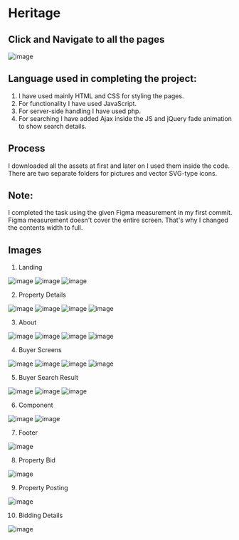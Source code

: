 # Heritage
## Click and Navigate to all the pages

![image](https://github.com/user-attachments/assets/09d9d3ac-3013-4764-9fc6-c2a7b645dc72)

## Language used in completing the project:

1. I have used mainly HTML and CSS for styling the pages. 
2. For functionality I have used JavaScript. 
3. For server-side handling I have used php. 
4. For searching I have added Ajax inside the JS and jQuery fade animation to show search details.

## Process
I downloaded all the assets at first and later on I used them inside the code. There are two separate folders for pictures and vector SVG-type icons.

## Note:
I completed the task using the given Figma measurement in my first commit. Figma measurement doesn't cover the entire screen. That's why I changed the contents width to full. 

## Images

1. Landing
   
![image](https://github.com/user-attachments/assets/9b38fa00-fb4f-4d58-8443-7226d9fa59ab)
![image](https://github.com/user-attachments/assets/b1268c71-6088-4527-b112-f0c64c8f0702)
![image](https://github.com/user-attachments/assets/fb3eefce-387d-4b3d-b1f3-855331914ba1)

2. Property Details

![image](https://github.com/user-attachments/assets/ecf401ea-53b7-4229-9f7f-db88d1f295c5)
![image](https://github.com/user-attachments/assets/66cc79b9-2a8c-4dbf-ae39-62ff7833b452)
![image](https://github.com/user-attachments/assets/c8f1fa99-cd9b-41ef-84e4-af7c7744af36)
![image](https://github.com/user-attachments/assets/fb3e4e7a-da68-4e18-b425-5fe333c8e8f5)

3. About

![image](https://github.com/user-attachments/assets/6fed7d39-0912-415a-90ed-449ba201d681)
![image](https://github.com/user-attachments/assets/f8387d69-4cee-4cd5-8123-2331bb68af6c)
![image](https://github.com/user-attachments/assets/dea19e0d-e390-4b3d-885a-745510d89190)
![image](https://github.com/user-attachments/assets/6cbc2d87-51cd-46eb-8ebf-0108962b3ec0)

4. Buyer Screens

![image](https://github.com/user-attachments/assets/367e62a3-8ce1-415d-8ee2-45042628dbc7)
![image](https://github.com/user-attachments/assets/2fda60b3-91aa-4a87-92d2-b84b72175b9f)
![image](https://github.com/user-attachments/assets/006d431e-3bf3-4f4e-af96-6581bf67f4ca)
![image](https://github.com/user-attachments/assets/de4bc2d5-c17a-499c-857d-76683fe08491)

5. Buyer Search Result

![image](https://github.com/user-attachments/assets/d50633ec-1c96-4bd7-99dc-e2eb33a9d3f3)
![image](https://github.com/user-attachments/assets/10db507d-e35b-42b1-a6af-b64e51fa1e4a)
![image](https://github.com/user-attachments/assets/e4c37866-d93d-4ae2-bfd1-14d80e28aa7f)

6. Component

![image](https://github.com/user-attachments/assets/aead2484-f798-4c3e-a8b2-95d735ee3a4f)
![image](https://github.com/user-attachments/assets/0173e834-c160-40b3-baf2-d9baced27153)

7. Footer

![image](https://github.com/user-attachments/assets/2ed24990-a90a-4298-a3da-bc8ffbeab7b4)

8. Property Bid

![image](https://github.com/user-attachments/assets/3784e576-1caf-4b0d-bcbf-65b1767bd51f)

9. Property Posting

![image](https://github.com/user-attachments/assets/52617624-a02c-42b5-9f07-5d2a95cb4551)

10. Bidding Details

![image](https://github.com/user-attachments/assets/9248ebf0-0d3e-40f1-85a5-4187e79275ff)




